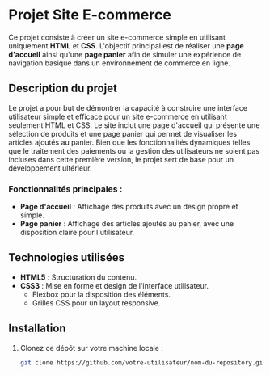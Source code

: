 # Projet Site E-commerce

Ce projet consiste à créer un site e-commerce simple en utilisant uniquement **HTML** et **CSS**. L'objectif principal est de réaliser une **page d'accueil** ainsi qu'une **page panier** afin de simuler une expérience de navigation basique dans un environnement de commerce en ligne.

## Description du projet

Le projet a pour but de démontrer la capacité à construire une interface utilisateur simple et efficace pour un site e-commerce en utilisant seulement HTML et CSS. Le site inclut une page d'accueil qui présente une sélection de produits et une page panier qui permet de visualiser les articles ajoutés au panier. Bien que les fonctionnalités dynamiques telles que le traitement des paiements ou la gestion des utilisateurs ne soient pas incluses dans cette première version, le projet sert de base pour un développement ultérieur.

### Fonctionnalités principales :

- **Page d'accueil** : Affichage des produits avec un design propre et simple.
- **Page panier** : Affichage des articles ajoutés au panier, avec une disposition claire pour l'utilisateur.

## Technologies utilisées

- **HTML5** : Structuration du contenu.
- **CSS3** : Mise en forme et design de l'interface utilisateur.
  - Flexbox pour la disposition des éléments.
  - Grilles CSS pour un layout responsive.

## Installation

1. Clonez ce dépôt sur votre machine locale :

   ```bash
   git clone https://github.com/votre-utilisateur/nom-du-repository.git
